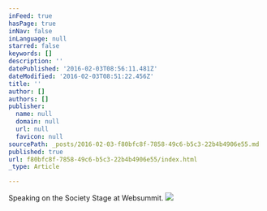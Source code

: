 ```yaml
---
inFeed: true
hasPage: true
inNav: false
inLanguage: null
starred: false
keywords: []
description: ''
datePublished: '2016-02-03T08:56:11.481Z'
dateModified: '2016-02-03T08:51:22.456Z'
title: ''
author: []
authors: []
publisher:
  name: null
  domain: null
  url: null
  favicon: null
sourcePath: _posts/2016-02-03-f80bfc8f-7858-49c6-b5c3-22b4b4906e55.md
published: true
url: f80bfc8f-7858-49c6-b5c3-22b4b4906e55/index.html
_type: Article

---
```

Speaking on the Society Stage at Websummit.
![](https://the-grid-user-content.s3-us-west-2.amazonaws.com/eb063f63-bece-4239-8229-29dba4dd134d.JPG)